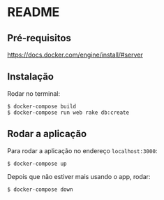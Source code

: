 # README

## Pré-requisitos
https://docs.docker.com/engine/install/#server

## Instalação
Rodar no terminal:

```
$ docker-compose build
$ docker-compose run web rake db:create
```

## Rodar a aplicação

Para rodar a aplicação no endereço `localhost:3000`:

```
$ docker-compose up
```

Depois que não estiver mais usando o app, rodar:

```
$ docker-compose down
```

